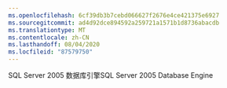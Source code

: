 ```yaml
---
ms.openlocfilehash: 6cf39db3b7cebd066627f2676e4ce421375e6927
ms.sourcegitcommit: ad4d92dce894592a259721a1571b1d8736abacdb
ms.translationtype: MT
ms.contentlocale: zh-CN
ms.lasthandoff: 08/04/2020
ms.locfileid: "87579750"
---
```

<span data-ttu-id="bb768-101">SQL Server 2005 数据库引擎</span><span class="sxs-lookup"><span data-stu-id="bb768-101">SQL Server 2005 Database Engine</span></span>
